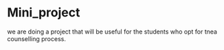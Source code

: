 # Mini_project
we are doing a project that will be useful for the students who opt for tnea counselling process.
